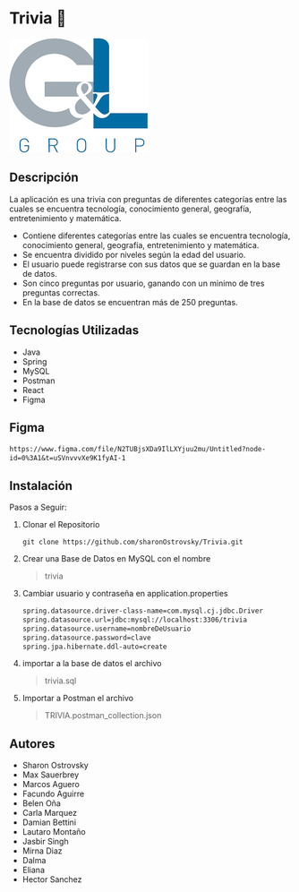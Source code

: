 # **Trivia** :medal_sports:


![](src/main/resources/img/logo.png)


## Descripción

La aplicación es una trivia con preguntas de diferentes categorías
entre las cuales se encuentra tecnología, conocimiento general, geografía, 
entretenimiento y matemática.

* Contiene diferentes categorías entre las cuales se encuentra tecnología, 
conocimiento general, geografía, entretenimiento y matemática.
* Se encuentra dividido por niveles según la edad del usuario.
* El usuario puede registrarse con sus datos que se guardan en la base de datos.
* Son cinco preguntas por usuario, ganando con un minimo de tres preguntas correctas.
* En la base de datos se encuentran más de 250 preguntas.


## Tecnologías Utilizadas

* Java
* Spring
* MySQL
* Postman
* React
* Figma


## Figma

```
https://www.figma.com/file/N2TUBjsXDa9IlLXYjuu2mu/Untitled?node-id=0%3A1&t=uSVnvvvXe9K1fyAI-1
```

## Instalación

Pasos a Seguir:

<ol>
<li>Clonar el Repositorio

```
git clone https://github.com/sharonOstrovsky/Trivia.git
```

</li>
<li>Crear una Base de Datos en MySQL con el nombre 

>trivia

</li>
<li>Cambiar usuario y contraseña en application.properties

```
spring.datasource.driver-class-name=com.mysql.cj.jdbc.Driver
spring.datasource.url=jdbc:mysql://localhost:3306/trivia
spring.datasource.username=nombreDeUsuario
spring.datasource.password=clave
spring.jpa.hibernate.ddl-auto=create
```

</li>

<li>
importar a la base de datos el archivo 

 >trivia.sql

</li>

<li>
Importar a Postman el archivo

 > TRIVIA.postman_collection.json
</li>
</ol>

## Autores

* Sharon Ostrovsky
* Max Sauerbrey
* Marcos Aguero
* Facundo Aguirre
* Belen Oña
* Carla Marquez
* Damian Bettini
* Lautaro Montaño
* Jasbir Singh
* Mirna Diaz
* Dalma 
* Eliana
* Hector Sanchez

